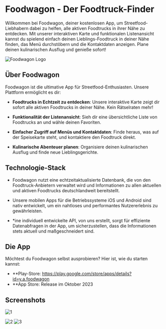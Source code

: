 # Foodwagon - Der Foodtruck-Finder

Willkommen bei Foodwagon, deiner kostenlosen App, um Streetfood-Liebhabern dabei zu helfen, alle aktiven Foodtrucks in ihrer Nähe zu entdecken. Mit unserer interaktiven Karte und funktionalen Listenansicht kannst du spielend einfach deinen Lieblings-Foodtruck in deiner Nähe finden, das Menü durchstöbern und die Kontaktdaten anzeigen. Plane deinen kulinarischen Ausflug und genieße sofort!

![Foodwagon Logo](link-zum-logo.png)

## Über Foodwagon

Foodwagon ist die ultimative App für Streetfood-Enthusiasten. Unsere Plattform ermöglicht es dir:

- **Foodtrucks in Echtzeit zu entdecken**: Unsere interaktive Karte zeigt dir sofort alle aktiven Foodtrucks in deiner Nähe. Kein Rätselraten mehr!

- **Funktionalität der Listenansicht**: Sieh dir eine übersichtliche Liste von Foodtrucks an und wähle deinen Favoriten.

- **Einfacher Zugriff auf Menüs und Kontaktdaten**: Finde heraus, was auf der Speisekarte steht, und kontaktiere den Foodtruck direkt.

- **Kulinarische Abenteuer planen**: Organisiere deinen kulinarischen Ausflug und finde neue Lieblingsgerichte.

## Technologie-Stack

- Foodwagon nutzt eine echtzeitaktualisierte Datenbank, die von den Foodtruck-Anbietern verwaltet wird und Informationen zu allen aktuellen und aktiven Foodtrucks deutschlandweit bereitstellt.

- Unsere mobilen Apps für die Betriebssysteme iOS und Android sind nativ entwickelt, um ein nahtloses und performantes Nutzererlebnis zu gewährleisten.

- *ine individuell entwickelte API, von uns erstellt, sorgt für effiziente Datenabfragen in der App, um sicherzustellen, dass die Informationen stets aktuell und maßgeschneidert sind.


## Die App

Möchtest du Foodwagon selbst ausprobieren? Hier ist, wie du starten kannst:

- **Play-Store: https://play.google.com/store/apps/details?id=y.a.foodwagon
- **App Store: Release im Oktober 2023

## Screenshots


![1](https://github.com/YafesMakesApps/Foodwagon/assets/146208688/15c568ec-5397-41cb-a4ec-e4baa34ada7b)

![2](https://github.com/YafesMakesApps/Foodwagon/assets/146208688/ff5821f7-b075-463d-b497-b618d6bd5078)
![3](https://github.com/YafesMakesApps/Foodwagon/assets/146208688/e2d06e20-d119-4882-af71-9c1c543d2776)

